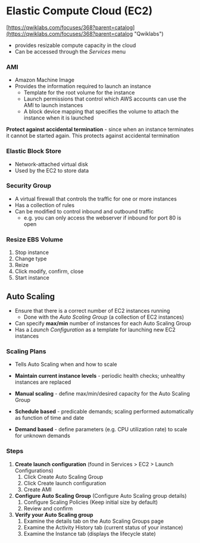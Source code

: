 # Elastic Compute Cloud \(EC2\)

[https://qwiklabs.com/focuses/368?parent=catalog](https://qwiklabs.com/focuses/368?parent=catalog "Qwiklabs")

* provides resizable compute capacity in the cloud
* Can be accessed through the _Services_ menu

### AMI

* Amazon Machine Image
* Provides the information required to launch an instance
  * Template for the root volume for the instance
  * Launch permissions that control which AWS accounts can use the AMI to launch instances
  * A block device mapping that specifies the volume to attach the instance when it is launched

**Protect against accidental termination** - since when an instance terminates it cannot be started again. This protects against accidental termination

### Elastic Block Store

* Network-attached virtual disk
* Used by the EC2 to store data

### Security Group

* A virtual firewall that controls the traffic for one or more instances
* Has a collection of rules
* Can be modified to control inbound and outbound traffic
  * e.g. you can only access the webserver if inbound for port 80 is open

### Resize EBS Volume

1. Stop instance
2. Change type
3. Reize
4. Click modify, confirm, close
5. Start instance

## Auto Scaling

* Ensure that there is a correct number of EC2 instances running
  * Done with the _Auto Scaling Group_ \(a collection of EC2 instances\)
* Can specify **max/min** number of instances for each Auto Scaling Group
* Has a _Launch Configuration_ as a template for launching new EC2 instances

### Scaling Plans

* Tells Auto Scaling when and how to scale

* **Maintain current instance levels** - periodic health checks; unhealthy instances are replaced

* **Manual scaling** - define max/min/desired capacity for the Auto Scaling Group
* **Schedule based** - predicable demands; scaling performed automatically as function of time and date
* **Demand based** - define parameters \(e.g. CPU utilization rate\) to scale for unknown demands

### Steps

1. **Create launch configuration** \(found in Services &gt; EC2 &gt; Launch Configurations\)
   1. Click Create Auto Scaling Group
   2. Click Create launch configuration
   3. Create AMI
2. **Configure Auto Scaling Group** \(Configure Auto Scaling group details\)
   1. Configure Scaling Policies \(Keep initial size by default\)
   2. Review and confirm
3. **Verify your Auto Scaling group**
   1. Examine the details tab on the Auto Scaling Groups page
   2. Examine the Activity History tab \(current status of your instance\)
   3. Examine the Instance tab \(displays the lifecycle state\)



